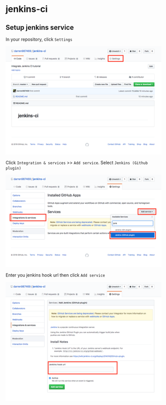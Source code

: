 # jenkins-ci

## Setup jenkins service

In your repository, click `Settings`

![](screenshots/repository.png)

Click `Integration & services` >> `Add service`. Select `Jenkins (Github plugin)`

![jenkins service](screenshots/jenkins_service.png)

Enter you jenkins hook url then click `Add service`

![jenkins hook url](screenshots/jenkins_hook_url.png)
